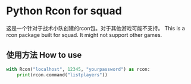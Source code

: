 # Python Rcon for squad

这是一个针对于战术小队创建的rcon包。对于其他游戏可能不支持。
This is a rcon package built for squad. It might not support other games.

## 使用方法 How to use
```python
with Rcon("localhost", 12345, "yourpassword") as rcon:
    print(rcon.command("listplayers"))
```